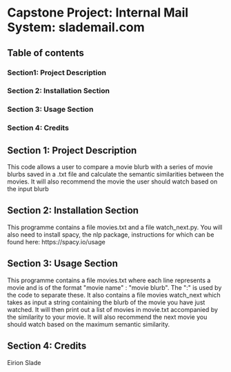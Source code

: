 # Capstone Project: Internal Mail System: slademail.com

## Table of contents

### Section1: Project Description 
### Section 2: Installation Section
### Section 3: Usage Section
### Section 4: Credits


## Section 1: Project Description

<p> 
This code allows a user to compare a movie blurb with a series of movie blurbs saved in a .txt file and calculate the semantic similarities between the movies.
It will also recommend the movie the user should watch based on the input blurb
<p>

## Section 2: Installation Section

<p> 
This programme contains a file movies.txt and a file watch_next.py. You will also need to install spacy, the nlp package, instructions for which can be found here:
https://spacy.io/usage
<p>

## Section 3: Usage Section

<p>
This programme contains a file movies.txt where each line represents a movie and is of the format "movie name" : "movie blurb". The ":" is used by the code to separate these. It also contains a file movies watch_next which takes as input a string containing the blurb of the movie you have just watched. It will then print out a list of movies in movie.txt accompanied by the similarity to your movie. It will also recommend the next movie you should watch based on the maximum semantic similarity.

<p>

## Section 4: Credits

<p>Eirion Slade<p>

